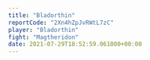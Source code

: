 ```yaml
---
title: "Bladorthin"
reportCode: "2Xn4hZpJvRWtL7zC"
player: "Bladorthin"
fight: "Magtheridon"
date: 2021-07-29T18:52:59.061000+00:00
---
```

